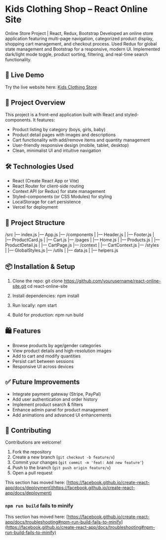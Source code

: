 # Kids Clothing Shop – React Online Site

Online Store Project | React, Redux, Bootstrap
Developed an online store application featuring multi-page navigation, categorized product display, shopping cart management, and checkout process.
Used Redux for global state management and Bootstrap for a responsive, modern UI.
Implemented dark/light mode toggle, product sorting, filtering, and real-time search functionality.

## 🚀 Live Demo
Try the live website here: [Kids Clothing Store](https://react-online-site-szkl.vercel.app/)

## 🧩 Project Overview
This project is a front-end application built with React and styled-components. It features:
- Product listing by category (boys, girls, baby)
- Product detail pages with images and descriptions
- Cart functionality with add/remove items and quantity management
- User-friendly responsive design (mobile, tablet, desktop)
- Clean, minimalist UI and intuitive navigation

## 🛠️ Technologies Used
- React (Create React App or Vite)
- React Router for client-side routing
- Context API (or Redux) for state management
- Styled-components (or CSS Modules) for styling
- LocalStorage for cart persistence
- Vercel for deployment

## 📁 Project Structure
/src
|–– index.js
|–– App.js
|–– /components
|   |–– Header.js
|   |–– Footer.js
|   |–– ProductCard.js
|   |–– Cart.js
|–– /pages
|   |–– Home.js
|   |–– Products.js
|   |–– ProductDetail.js
|   |–– CartPage.js
|–– /context
|   |–– CartContext.js
|–– /styles
|   |–– GlobalStyles.js
|–– /utils
|   |–– data.js
|   |–– helpers.js

## 📦 Installation & Setup
1. Clone the repo:
   git clone https://github.com/yourusername/react-online-site.git
   cd react-online-site

2. Install dependencies:
   npm install

3. Run locally:
   npm start

4. Build for production:
   npm run build

## 🛍️ Features
- Browse products by age/gender categories
- View product details and high-resolution images
- Add to cart and modify quantities
- Persist cart between sessions
- Responsive UI across devices

## ✅ Future Improvements
- Integrate payment gateway (Stripe, PayPal)
- Add user authentication and order history
- Implement product search & filters
- Enhance admin panel for product management
- Add animations and advanced UI enhancements

## 🤝 Contributing
Contributions are welcome!
1. Fork the repository
2. Create a new branch (`git checkout -b feature/x`)
3. Commit your changes (`git commit -m 'feat: Add new feature'`)
4. Push to the branch (`git push origin feature/x`)
5. Open a pull request

This section has moved here: [https://facebook.github.io/create-react-app/docs/deployment](https://facebook.github.io/create-react-app/docs/deployment)

### `npm run build` fails to minify

This section has moved here: [https://facebook.github.io/create-react-app/docs/troubleshooting#npm-run-build-fails-to-minify](https://facebook.github.io/create-react-app/docs/troubleshooting#npm-run-build-fails-to-minify)
